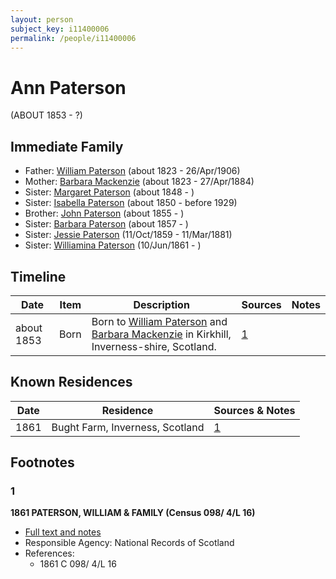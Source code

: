 ```yaml
---
layout: person
subject_key: i11400006
permalink: /people/i11400006
---
```


# Ann Paterson
(ABOUT 1853 - ?)

## Immediate Family

* Father: [William Paterson](./@55148620@-william-paterson-b1823-d1906-4-26.md) (about 1823 - 26/Apr/1906)
* Mother: [Barbara Mackenzie](./@28263584@-barbara-mackenzie-b1823-d1884-4-27.md) (about 1823 - 27/Apr/1884)
* Sister: [Margaret Paterson](./@93188721@-margaret-paterson-b1848-d.md) (about 1848 - )
* Sister: [Isabella Paterson](./@24882788@-isabella-paterson-b1850-d1929.md) (about 1850 - before 1929)
* Brother: [John Paterson](./@54157362@-john-paterson-b1855-d.md) (about 1855 - )
* Sister: [Barbara Paterson](./@65135072@-barbara-paterson-b1857-d.md) (about 1857 - )
* Sister: [Jessie Paterson](./@992704@-jessie-paterson-b1859-10-11-d1881-3-11.md) (11/Oct/1859 - 11/Mar/1881)
* Sister: [Williamina Paterson](./@90589456@-williamina-paterson-b1861-6-10-d.md) (10/Jun/1861 - )

## Timeline

Date | Item | Description | Sources | Notes
---|---|---|---|---
about 1853 | Born | Born to [William Paterson](./@55148620@-william-paterson-b1823-d1906-4-26.md) and [Barbara Mackenzie](./@28263584@-barbara-mackenzie-b1823-d1884-4-27.md) in Kirkhill, Inverness-shire, Scotland. | [1](#1) | 

## Known Residences

Date | Residence | Sources & Notes
---|---|---
1861 | Bught Farm, Inverness, Scotland | [1](#1)

## Footnotes

### 1

**1861 PATERSON, WILLIAM & FAMILY (Census 098/ 4/L 16)**

* [Full text and notes](../sources/@30014784@-1861-paterson,-william-&-family-census-098-4-l-16-.md)
* Responsible Agency: National Records of Scotland
* References: 
  * 1861 C 098/ 4/L 16

